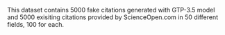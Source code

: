 This dataset contains 5000 fake citations generated with GTP-3.5 model and 5000 exisiting citations provided by ScienceOpen.com in 50 different fields, 100 for each.
